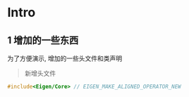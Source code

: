 &emsp;
# Intro
## 1 增加的一些东西
为了方便演示, 增加的一些头文件和类声明
>新增头文件
```c++
#include<Eigen/Core> // EIGEN_MAKE_ALIGNED_OPERATOR_NEW
```
